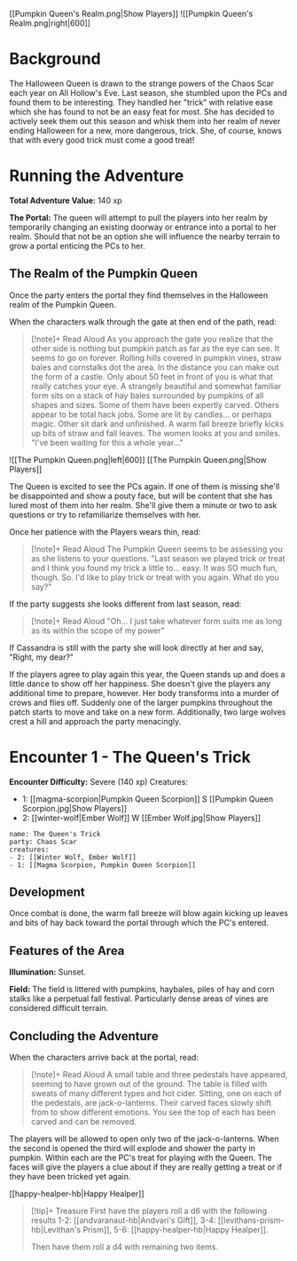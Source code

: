 [[Pumpkin Queen's Realm.png|Show Players]]
![[Pumpkin Queen's Realm.png|right|600]]

# Background 
The Halloween Queen is drawn to the strange powers of the Chaos Scar each year on All Hollow's Eve.  Last season, she stumbled upon the PCs and found them to be interesting.  They handled her "trick" with relative ease which she has found to not be an easy feat for most.  She has decided to actively seek them out this season and whisk them into her realm of never ending Halloween for a new, more dangerous, trick.  She, of course, knows that with every good trick must come a good treat!

# Running the Adventure
**Total Adventure Value:** 140 xp

**The Portal:** The queen will attempt to pull the players into her realm by temporarily changing an existing doorway or entrance into a portal to her realm. Should that not be an option she will influence the nearby terrain to grow a portal enticing the PCs to her.

## The Realm of the Pumpkin Queen
Once the party enters the portal they find themselves in the Halloween realm of the Pumpkin Queen. 

When the characters walk through the gate at then end of the path, read: 
> [!note]+ Read Aloud
> As you approach the gate you realize that the other side is nothing but pumpkin patch as far as the eye can see.  It seems to go on forever.  Rolling hills covered in pumpkin vines, straw bales and cornstalks dot the area.  In the distance you can make out the form of a castle.  Only about 50 feet in front of you is what that really catches your eye.  A strangely beautiful and somewhat familiar form sits on a stack of hay bales surrounded by pumpkins of all shapes and sizes.   Some of them have been expertly carved.  Others appear to be total hack jobs.  Some are lit by candles... or perhaps magic.  Other sit dark and unfinished.  A warm fall breeze briefly kicks up bits of straw and fall leaves.  The women looks at you and smiles.  "I've been waiting for this a whole year..."

![[The Pumpkin Queen.png|left|600]]
[[The Pumpkin Queen.png|Show Players]]

The Queen is excited to see the PCs again.  If one of them is missing she'll be disappointed and show a pouty face, but will be content that she has lured most of them into her realm.  She'll give them a minute or two to ask questions or try to refamiliarize themselves with her.

Once her patience with the Players wears thin, read: 
> [!note]+ Read Aloud
> The Pumpkin Queen seems to be assessing you as she listens to your questions.  "Last season we played trick or treat and I think you found my trick a little to... easy.  It was SO much fun, though. So.  I'd like to play trick or treat with you again.  What do you say?"

If the party suggests she looks different from last season, read: 
> [!note]+ Read Aloud
> "Oh...  I just take whatever form suits me as long as its within the scope of my power"   

If Cassandra is still with the party she will look directly at her and say, "Right, my dear?"

If the players agree to play again this year, the Queen stands up and does a little dance to show off her happiness.  She doesn't give the players any additional time to prepare, however.   Her body transforms into a murder of crows and flies off. Suddenly one of the larger pumpkins throughout the patch starts to move and take on a new form.  Additionally, two large wolves crest a hill and approach the party menacingly.

# Encounter 1 - The Queen's Trick
**Encounter Difficulty:** Severe (140 xp)
Creatures:
 - 1: [[magma-scorpion|Pumpkin Queen Scorpion]] S [[Pumpkin Queen Scorpion.jpg|Show Players]]
 - 2: [[winter-wolf|Ember Wolf]] W [[Ember Wolf.jpg|Show Players]]

```encounter
name: The Queen's Trick
party: Chaos Scar
creatures:
- 2: [[Winter Wolf, Ember Wolf]]
- 1: [[Magma Scorpion, Pumpkin Queen Scorpion]]
```

## Development 
Once combat is done, the warm fall breeze will blow again kicking up leaves and bits of hay back toward the portal through which the PC's entered.

## Features of the Area 
**Illumination:** Sunset. 

**Field:** The field is littered with pumpkins, haybales, piles of hay and corn stalks like a perpetual fall festival.  Particularly dense areas of vines are considered difficult terrain. 

## Concluding the Adventure
When the characters arrive back at the portal, read:
> [!note]+ Read Aloud
> A small table and three pedestals have appeared, seeming to have grown out of the ground.  The table is filled with sweats of many different types and hot cider.  Sitting, one on each of the pedestals, are jack-o-lanterns.  Their carved faces slowly shift from to show different emotions.  You see the top of each has been carved and can be removed.

The players will be allowed to open only two of the jack-o-lanterns.  When the second is opened the third will explode and shower the party in pumpkin.  Within each are the PC's treat for playing with the Queen.  The faces will give the players a clue about if they are really getting a treat or if they have been tricked yet again.  

[[happy-healper-hb|Happy Healper]]

> [!tip]+ Treasure
> First have the players roll a d6 with the following results 1-2: [[andvaranaut-hb|Andvari's Gift]], 3-4: [[levithans-prism-hb|Levithan's Prism]], 5-6: [[happy-healper-hb|Happy Healper]].
> 
> Then have them roll a d4 with remaining two items.